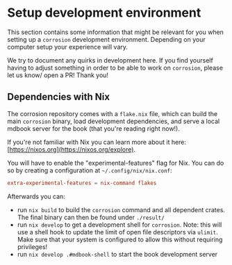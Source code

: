 # Setup development environment

This section contains some information that might be relevant for you when setting up a `corrosion` development environment.  Depending on your computer setup your experience will vary.

We try to document any quirks in development here.  If you find yourself having to adjust something in order to be able to work on `corrosion`, please let us know/ open a PR!  Thank you!


## Dependencies with Nix

The corrosion repository comes with a `flake.nix` file, which can build the main `corrosion` binary, load development dependencies, and serve a local mdbook server for the book (that you're reading right now!).

If you're not familiar with Nix you can learn more about it here: [https://nixos.org](https://nixos.org/explore).

You will have to enable the "experimental-features" flag for Nix.  You can do so by creating a configuration at `~/.config/nix/nix.conf`:

```conf
extra-experimental-features = nix-command flakes
```

Afterwards you can: 

- run `nix build` to build the `corrosion` command and all dependent crates.  The final binary can then be found under `./result/`
- run `nix develop` to get a development shell for `corrosion`.  Note: this will use a shell hook to update the limit of open file descriptors via `ulimit`.  Make sure that your system is configured to allow this without requiring privileges!
- run `nix develop .#mdbook-shell` to start the book development server
